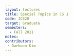 ```yaml
---
layout: lectures 
title: Special Topics in CS 1
code: IC820
target: Graduate
semesters:
  - Fall 2021
notes:
contributors:
 - Daehoon Kim
---
```

